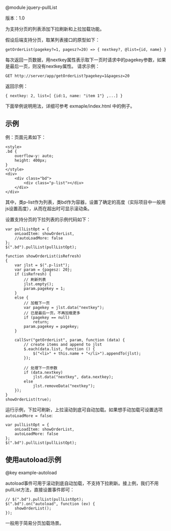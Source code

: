 @module jquery-pullList

版本：1.0

为支持分页的列表添加下拉刷新和上拉加载功能。

假设后端支持分页，取某列表接口的原型如下：

	getOrderList(pagekey?=1, pagesz?=20) => { nextkey?, @list={id, name} }

每次返回一页数据，用nextkey属性表示取下一页时请求中的pagekey参数，如果是最后一页，则没有nextkey属性。
请求示例：

	GET http://server/app/getOrderList?pagekey=1&pagesz=20

返回示例：

	{ nextkey: 2, list=[ {id:1, name: "item 1"} ,...] }

下面举例说明用法，详细可参考 exmaple/index.html 中的例子。

## 示例

例：页面元素如下：

	<style>
	.bd {
		overflow-y: auto;
		height: 400px;
	}
	</style>
	<div>
		<div class="bd">
			<div class="p-list"></div>
		</div>
	</div>

其中，类p-list作为列表，类bd作为容器，设置了确定的高度（实际项目中一般用js设置高度），从而在超出时可显示滚动条。

设置支持分页的下拉列表的示例代码如下：

	var pullListOpt = {
		onLoadItem: showOrderList,
		//autoLoadMore: false
	};
	$(".bd").pullList(pullListOpt);

	function showOrderList(isRefresh)
	{
		var jlst = $(".p-list");
		var param = {pagesz: 20};
		if (isRefresh) {
			// 刷新列表
			jlst.empty();
			param.pagekey = 1;
		}
		else {
			// 加载下一页
			var pagekey = jlst.data("nextkey");
			// 已是最后一页，不再加载更多
			if (pagekey == null)
				return;
			param.pagekey = pagekey;
		}

		callSvr("getOrderList", param, function (data) {
			// create items and append to jlst
			$.each(data.list, function () {
				$("<li>" + this.name + "</li>").appendTo(jlst);
			});

			// 处理下一页参数
			if (data.nextkey)
				jlst.data("nextkey", data.nextkey);
			else
				jlst.removeData("nextkey");
		});
	}
	showOrderList(true);

运行示例，下拉可刷新，上拉滚动到底可自动加载。如果想手动加载可设置选项`autoLoadMore = false`:

	var pullListOpt = {
		onLoadItem: showOrderList,
		autoLoadMore: false
	};
	$(".bd").pullList(pullListOpt);

## 使用autoload示例

@key example-autoload

autoload事件可用于滚动到底自动加载，不支持下拉刷新。接上例，我们不用pullList方法，直接设置事件即可：

	// $(".bd").pullList(pullListOpt);
	$(".bd").on("autoload", function (ev) {
		showOrderList();
	});

一般用于简易分页加载场景。